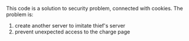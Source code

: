 This code is a solution to security problem, connected with cookies. 
The problem is: 
1) create another server to imitate thief's server
2) prevent unexpected access to the charge page


